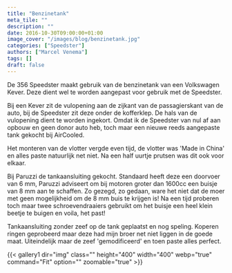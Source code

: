 ```yaml
---
title: "Benzinetank"
meta_tile: ""
description: ""
date: 2016-10-30T09:00:00+01:00
image_cover: "/images/blog/benzinetank.jpg"
categories: ["Speedster"]
authors: ["Marcel Venema"] 
tags: []
draft: false
---
```


De 356 Speedster maakt gebruik van de benzinetank van een Volkswagen Kever. Deze dient wel te worden aangepast voor gebruik met de Speedster. 

Bij een Kever zit de vulopening aan de zijkant van de passagierskant van de auto, bij de Speedster zit deze onder de kofferklep. De hals van de vulopening dient te worden ingekort. Omdat ik de Speedster van nul af aan opbouw en geen donor auto heb, toch maar een nieuwe reeds aangepaste tank gekocht bij AirCooled.

Het monteren van de vlotter vergde even tijd, de vlotter was 'Made in China' en alles paste natuurlijk net niet. Na een half uurtje prutsen was dit ook voor elkaar.

Bij Paruzzi de tankaansluiting gekocht. Standaard heeft deze een doorvoer van 6 mm, Paruzzi adviseert om bij motoren groter dan 1600cc een buisje van 8 mm aan te schaffen. Zo gezegd, zo gedaan, ware het niet dat de moer met geen mogelijkheid om de 8 mm buis te krijgen is! Na een tijd proberen toch maar twee schroevendraaiers gebruikt om het buisje een heel klein beetje te buigen en voila, het past!

Tankaansluiting zonder zeef op de tank geplaatst en nog speling. Koperen ringen geprobeerd maar deze had mijn broer net niet liggen in de goede maat. Uiteindelijk maar de zeef 'gemodificeerd' en toen paste alles perfect.

{{< gallery1 dir="img" class="" height="400" width="400" webp="true" command="Fit" option="" zoomable="true" >}}

&nbsp;
